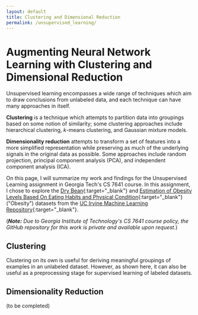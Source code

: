 ```yaml
---
layout: default
title: Clustering and Dimensional Reduction
permalink: /unsupervised_learning/
---
```


# Augmenting Neural Network Learning with Clustering and Dimensional Reduction

Unsupervised learning encompasses a wide range of techniques which aim to draw conclusions from unlabeled data, and each technique can have many approaches in itself. 

**Clustering** is a technique which attempts to partition data into groupings based on some notion of similarity; some clustering approaches include hierarchical clustering, *k*-means clustering, and Gaussian mixture models. 

**Dimensionality reduction** attempts to transform a set of features into a more simplified representation while preserving as much of the underlying signals in the original data as possible. Some approaches include random projection, principal component analysis (PCA), and independent component analysis (ICA).

On this page, I will summarize my work and findings for the Unsupervised Learning assignment in Georgia Tech's CS 7641 course. In this assignment, I chose to explore the [Dry Bean](https://archive.ics.uci.edu/dataset/602/dry+bean+dataset){:target="_blank"} and [Estimation of Obesity Levels Based On Eating Habits and Physical Condition](https://archive.ics.uci.edu/dataset/544/estimation+of+obesity+levels+based+on+eating+habits+and+physical+condition){:target="_blank"} ("Obesity") datasets from the [UC Irvine Machine Learning Repository](https://archive.ics.uci.edu){:target="_blank"}. 

(***Note:*** *Due to Georgia Institute of Technology's CS 7641 course policy, the GitHub repository for this work is private and available upon request.*)

## Clustering

Clustering on its own is useful for deriving meaningful groupings of examples in an unlabeled dataset. However, as shown here, it can also be useful as a preprocessing stage for supervised learning of labeled datasets.

## Dimensionality Reduction

(to be completed)
